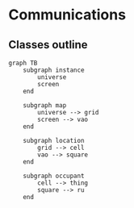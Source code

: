 # Communications

## Classes outline

```mermaid
graph TB
	subgraph instance
		universe
		screen
	end

	subgraph map
		universe --> grid
		screen --> vao
	end

	subgraph location
		grid --> cell
		vao --> square
	end

	subgraph occupant
		cell --> thing
		square --> ru
	end
```